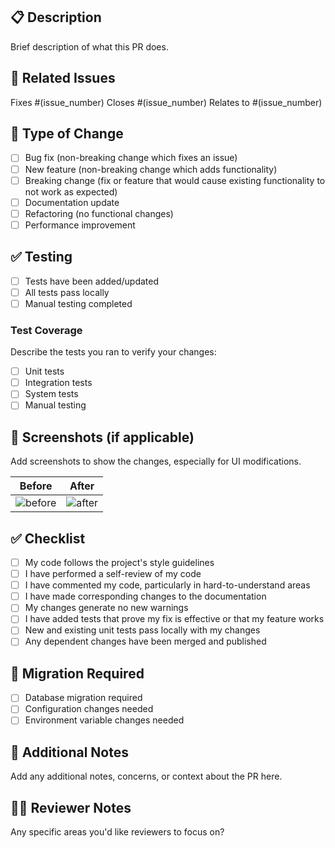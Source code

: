 ## 📋 Description
Brief description of what this PR does.

## 🔗 Related Issues
Fixes #(issue_number)
Closes #(issue_number)
Relates to #(issue_number)

## 🧪 Type of Change
- [ ] Bug fix (non-breaking change which fixes an issue)
- [ ] New feature (non-breaking change which adds functionality)
- [ ] Breaking change (fix or feature that would cause existing functionality to not work as expected)
- [ ] Documentation update
- [ ] Refactoring (no functional changes)
- [ ] Performance improvement

## ✅ Testing
- [ ] Tests have been added/updated
- [ ] All tests pass locally
- [ ] Manual testing completed

### Test Coverage
Describe the tests you ran to verify your changes:
- [ ] Unit tests
- [ ] Integration tests
- [ ] System tests
- [ ] Manual testing

## 📸 Screenshots (if applicable)
Add screenshots to show the changes, especially for UI modifications.

| Before | After |
|--------|-------|
| ![before](url) | ![after](url) |

## ✅ Checklist
- [ ] My code follows the project's style guidelines
- [ ] I have performed a self-review of my code
- [ ] I have commented my code, particularly in hard-to-understand areas
- [ ] I have made corresponding changes to the documentation
- [ ] My changes generate no new warnings
- [ ] I have added tests that prove my fix is effective or that my feature works
- [ ] New and existing unit tests pass locally with my changes
- [ ] Any dependent changes have been merged and published

## 🔧 Migration Required
- [ ] Database migration required
- [ ] Configuration changes needed
- [ ] Environment variable changes needed

## 📝 Additional Notes
Add any additional notes, concerns, or context about the PR here.

## 🧑‍💻 Reviewer Notes
Any specific areas you'd like reviewers to focus on?